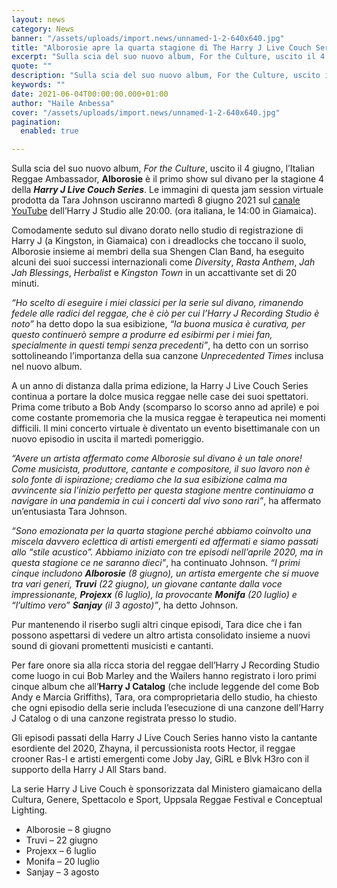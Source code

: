 ```yaml
---
layout: news
category: News
banner: "/assets/uploads/import.news/unnamed-1-2-640x640.jpg"
title: "Alborosie apre la quarta stagione di The Harry J Live Couch Series"
excerpt: "Sulla scia del suo nuovo album, For the Culture, uscito il 4 giugno, l’Italian Reggae Ambassador, Alborosie è il primo show sul divano per la stagione 4 della Harry J Live Couch Series. Le immagini di questa jam session virtuale prodotta da Tara Johnson usciranno martedì 8 giugno 2021 sul canale YouTube dell’Harry J Studio alle 20:00. (ora italiana, le 14:00 in [&hellip"
quote: ""
description: "Sulla scia del suo nuovo album, For the Culture, uscito il 4 giugno, l’Italian Reggae Ambassador, Alborosie è il primo show sul divano per la stagione 4 della Harry J Live Couch Series. Le immagini di questa jam session virtuale prodotta da Tara Johnson usciranno martedì 8 giugno 2021 sul canale YouTube dell’Harry J Studio alle 20:00. (ora italiana, le 14:00 in [&hellip"
keywords: ""
date: 2021-06-04T00:00:00.000+01:00
author: "Haile Anbessa"
cover: "/assets/uploads/import.news/unnamed-1-2-640x640.jpg"
pagination:
  enabled: true

---
```


Sulla scia del suo nuovo album, _For the Culture_, uscito il 4 giugno, l’Italian Reggae Ambassador, **Alborosie** è il primo show sul divano per la stagione 4 della _**Harry J Live Couch Series**_. Le immagini di questa jam session virtuale prodotta da Tara Johnson usciranno martedì 8 giugno 2021 sul [canale YouTube](https://runitagency.us3.list-manage.com/track/click?u=d1ce25b5e360c3df7324cc026&id=0ed0e6fbdb&e=b28fcd7e48) dell’Harry J Studio alle 20:00\. (ora italiana, le 14:00 in Giamaica).

Comodamente seduto sul divano dorato nello studio di registrazione di Harry J (a Kingston, in Giamaica) con i dreadlocks che toccano il suolo, Alborosie insieme ai membri della sua Shengen Clan Band, ha eseguito alcuni dei suoi successi internazionali come _Diversity_, _Rasta Anthem_, _Jah Jah Blessings_, _Herbalist_ e _Kingston Town_ in un accattivante set di 20 minuti.

_“Ho scelto di eseguire i miei classici per la serie sul divano, rimanendo fedele alle radici del reggae, che è ciò per cui l’Harry J Recording Studio è noto”_ ha detto dopo la sua esibizione, _“la buona musica è curativa, per questo continuerò sempre a produrre ed esibirmi per i miei fan, specialmente in questi tempi senza precedenti”_, ha detto con un sorriso sottolineando l’importanza della sua canzone _Unprecedented Times_ inclusa nel nuovo album.

A un anno di distanza dalla prima edizione, la Harry J Live Couch Series continua a portare la dolce musica reggae nelle case dei suoi spettatori. Prima come tributo a Bob Andy (scomparso lo scorso anno ad aprile) e poi come costante promemoria che la musica reggae è terapeutica nei momenti difficili. Il mini concerto virtuale è diventato un evento bisettimanale con un nuovo episodio in uscita il martedì pomeriggio.

_“Avere un artista affermato come Alborosie sul divano è un tale onore! Come musicista, produttore, cantante e compositore, il suo lavoro non è solo fonte di ispirazione; crediamo che la sua esibizione calma ma avvincente sia l’inizio perfetto per questa stagione mentre continuiamo a navigare in una pandemia in cui i concerti dal vivo sono rari”_, ha affermato un’entusiasta Tara Johnson.

_“Sono emozionata per la quarta stagione perché abbiamo coinvolto una miscela davvero eclettica di artisti emergenti ed affermati e siamo passati allo “stile acustico”. Abbiamo iniziato con tre episodi nell’aprile 2020, ma in questa stagione ce ne saranno dieci”_, ha continuato Johnson. _“I primi cinque includono **Alborosie** (8 giugno), un artista emergente che si muove tra vari generi, **Truvi** (22 giugno), un giovane cantante dalla voce impressionante, **Projexx** (6 luglio), la provocante **Monifa** (20 luglio) e “l’ultimo vero” **Sanjay** (il 3 agosto)”_, ha detto Johnson.

Pur mantenendo il riserbo sugli altri cinque episodi, Tara dice che i fan possono aspettarsi di vedere un altro artista consolidato insieme a nuovi sound di giovani promettenti musicisti e cantanti.

Per fare onore sia alla ricca storia del reggae dell’Harry J Recording Studio come luogo in cui Bob Marley and the Wailers hanno registrato i loro primi cinque album che all’**Harry J Catalog** (che include leggende del come Bob Andy e Marcia Griffiths), Tara, ora comproprietaria dello studio, ha chiesto che ogni episodio della serie includa l’esecuzione di una canzone dell’Harry J Catalog o di una canzone registrata presso lo studio.

Gli episodi passati della Harry J Live Couch Series hanno visto la cantante esordiente del 2020, Zhayna, il percussionista roots Hector, il reggae crooner Ras-I e artisti emergenti come Joby Jay, GiRL e Blvk H3ro con il supporto della Harry J All Stars band.

La serie Harry J Live Couch è sponsorizzata dal Ministero giamaicano della Cultura, Genere, Spettacolo e Sport, Uppsala Reggae Festival e Conceptual Lighting.

* Alborosie – 8 giugno
* Truvi – 22 giugno
* Projexx – 6 luglio
* Monifa – 20 luglio
* Sanjay – 3 agosto